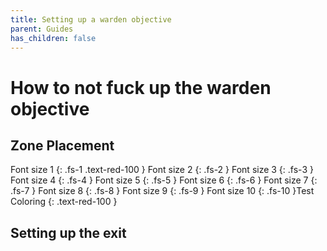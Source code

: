 ```yaml
---
title: Setting up a warden objective
parent: Guides
has_children: false
---
```


# How to not fuck up the warden objective

## Zone Placement

Font size 1
{: .fs-1 .text-red-100 }
Font size 2
{: .fs-2 }
Font size 3
{: .fs-3 }
Font size 4
{: .fs-4 }
Font size 5
{: .fs-5 }
Font size 6
{: .fs-6 }
Font size 7
{: .fs-7 }
Font size 8
{: .fs-8 }
Font size 9
{: .fs-9 }
Font size 10
{: .fs-10 }Test Coloring {: .text-red-100 }

## Setting up the exit